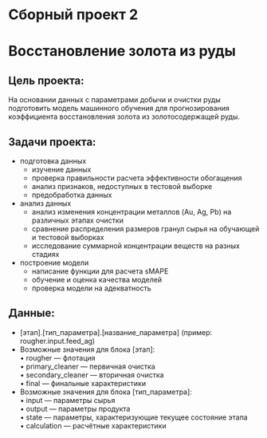 # Сборный проект 2
# Восстановление золота из руды
## Цель проекта:
На основании данных с параметрами добычи и очистки руды подготовить модель машинного обучения для прогнозирования коэффициента восстановления золота из золотосодержащей руды.
## Задачи проекта: 
- подготовка данных
  - изучение данных
  - проверка правильности расчета эффективности обогащения
  - анализ признаков, недоступных в тестовой выборке
  - предобработка данных
- анализ данных
  - анализ изменения концентрации металлов (Au, Ag, Pb) на различных этапах очистки
  - сравнение распределения размеров гранул сырья на обучающей и тестовой выборках
  - исследование суммарной концентрации веществ на разных стадиях
- построение модели
  - написание функции для расчета sMAPE
  - обучение и оценка качества моделей
  - проверка модели на адекватность
## Данные:
- [этап].[тип_параметра].[название_параметра] (пример: rougher.input.feed_ag) <br>
- Возможные значения для блока [этап]: <br>
•	rougher — флотация <br>
•	primary_cleaner — первичная очистка <br>
•	secondary_cleaner — вторичная очистка <br>
•	final — финальные характеристики <br>
- Возможные значения для блока [тип_параметра]: <br>
•	input — параметры сырья <br>
•	output — параметры продукта <br>
•	state — параметры, характеризующие текущее состояние этапа <br>
•	calculation — расчётные характеристики <br>
